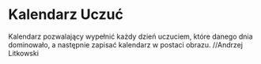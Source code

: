 # Kalendarz Uczuć
Kalendarz pozwalający wypełnić każdy dzień uczuciem, które danego dnia dominowało, a następnie zapisać kalendarz w postaci obrazu. //Andrzej Litkowski
